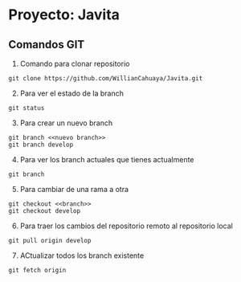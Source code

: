 # Proyecto: Javita

## Comandos GIT

1. Comando para clonar repositorio
```
git clone https://github.com/WillianCahuaya/Javita.git
```
2. Para ver el estado de la branch
```
git status
```
3. Para crear un nuevo branch
```
git branch <<nuevo branch>>
git branch develop
```
4. Para ver los branch actuales que tienes actualmente
```
git branch
```
5. Para cambiar de una rama a otra
```
git checkout <<branch>>
git checkout develop
```
6. Para traer los cambios del repositorio remoto al repositorio local
```
git pull origin develop
```
7. ACtualizar todos los branch existente
```
git fetch origin
```